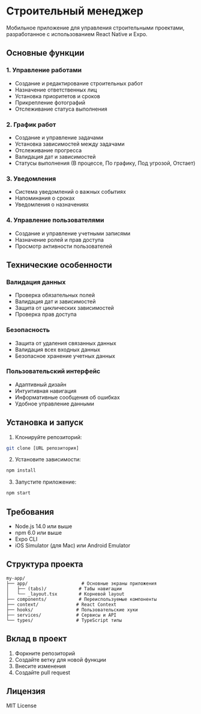 # Строительный менеджер

Мобильное приложение для управления строительными проектами, разработанное с использованием React Native и Expo.

## Основные функции

### 1. Управление работами
- Создание и редактирование строительных работ
- Назначение ответственных лиц
- Установка приоритетов и сроков
- Прикрепление фотографий
- Отслеживание статуса выполнения

### 2. График работ
- Создание и управление задачами
- Установка зависимостей между задачами
- Отслеживание прогресса
- Валидация дат и зависимостей
- Статусы выполнения (В процессе, По графику, Под угрозой, Отстает)

### 3. Уведомления
- Система уведомлений о важных событиях
- Напоминания о сроках
- Уведомления о назначениях

### 4. Управление пользователями
- Создание и управление учетными записями
- Назначение ролей и прав доступа
- Просмотр активности пользователей

## Технические особенности

### Валидация данных
- Проверка обязательных полей
- Валидация дат и зависимостей
- Защита от циклических зависимостей
- Проверка прав доступа

### Безопасность
- Защита от удаления связанных данных
- Валидация всех входных данных
- Безопасное хранение учетных данных

### Пользовательский интерфейс
- Адаптивный дизайн
- Интуитивная навигация
- Информативные сообщения об ошибках
- Удобное управление данными

## Установка и запуск

1. Клонируйте репозиторий:
```bash
git clone [URL репозитория]
```

2. Установите зависимости:
```bash
npm install
```

3. Запустите приложение:
```bash
npm start
```

## Требования

- Node.js 14.0 или выше
- npm 6.0 или выше
- Expo CLI
- iOS Simulator (для Mac) или Android Emulator

## Структура проекта

```
my-app/
├── app/                    # Основные экраны приложения
│   ├── (tabs)/            # Табы навигации
│   └── _layout.tsx        # Корневой layout
├── components/            # Переиспользуемые компоненты
├── context/              # React Context
├── hooks/                # Пользовательские хуки
├── services/             # Сервисы и API
└── types/                # TypeScript типы
```

## Вклад в проект

1. Форкните репозиторий
2. Создайте ветку для новой функции
3. Внесите изменения
4. Создайте pull request

## Лицензия

MIT License
